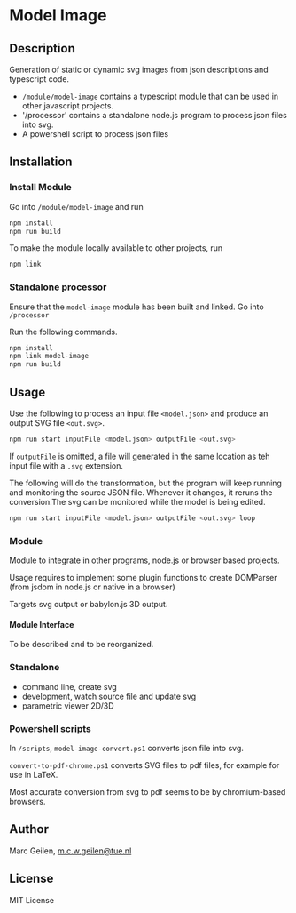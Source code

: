 # Model Image

## Description

Generation of static or dynamic svg images from json descriptions and typescript code.

- `/module/model-image` contains a typescript module that can be used in other javascript projects.
- '/processor' contains a standalone node.js program to process json files into svg.
- A powershell script to process json files

## Installation

### Install Module

Go into `/module/model-image` and run

``` sh
npm install
npm run build
```

To make the module locally available to other projects, run

``` sh
npm link
```

### Standalone processor

Ensure that the `model-image` module has been built and linked. Go into `/processor`

Run the following commands.

``` sh
npm install
npm link model-image
npm run build
```

## Usage

Use the following to process an input file `<model.json>` and produce an output SVG file `<out.svg>`.

``` sh
npm run start inputFile <model.json> outputFile <out.svg>
```

If `outputFile` is omitted, a file will generated in the same location as teh input file with a `.svg` extension.

The following will do the transformation, but the program will keep running and monitoring the source JSON file. Whenever it changes, it reruns the conversion.The svg can be monitored while the model is being edited.

``` sh
npm run start inputFile <model.json> outputFile <out.svg> loop
```

### Module

Module to integrate in other programs, node.js or browser based projects.

Usage requires to implement some plugin functions
to create  DOMParser (from jsdom in node.js or native in a browser)

Targets svg output or babylon.js 3D output.

#### Module Interface

To be described and to be reorganized.

### Standalone

- command line, create svg
- development, watch source file and update svg
- parametric viewer 2D/3D

### Powershell scripts

In `/scripts`, `model-image-convert.ps1` converts json file into svg.

`convert-to-pdf-chrome.ps1` converts SVG files to pdf files, for example for use in LaTeX.

Most accurate conversion from svg to pdf seems to be by chromium-based browsers.

## Author

Marc Geilen, <m.c.w.geilen@tue.nl>

## License

MIT License

